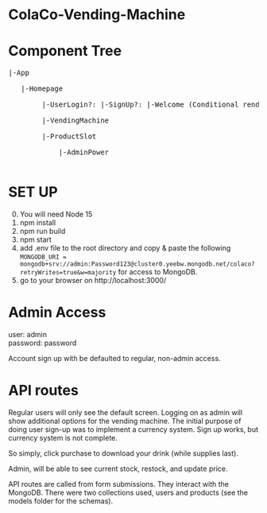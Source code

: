 # ColaCo-Vending-Machine

# Component Tree
<pre>
|-App <br />
   |-Homepage  <br />
        |-UserLogin?: |-SignUp?: |-Welcome (Conditional rendering)  <br />
        |-VendingMachine  <br />
        |-ProductSlot    <br />
            |-AdminPower  <br />
</pre>
# SET UP
0. You will need Node 15 
1. npm install
2. npm run build
3. npm start
4. add .env file to the root directory and copy & paste the following `MONGODB_URI = mongodb+srv://admin:Password123@cluster0.yeebw.mongodb.net/colaco?retryWrites=true&w=majority` for access to MongoDB. 
5. go to your browser on http://localhost:3000/

# Admin Access
user: admin  
password: password  

Account sign up with be defaulted to regular, non-admin access.

# API routes
Regular users will only see the default screen. Logging on as admin will show additional options for the vending machine. The initial purpose of doing user sign-up was to implement a currency system. Sign up works, but currency system is not complete.

So simply, click purchase to download your drink (while supplies last).

Admin, will be able to see current stock, restock, and update price.

API routes are called from form submissions. They interact with the MongoDB. There were two collections used, users and products (see the models folder for the schemas).
